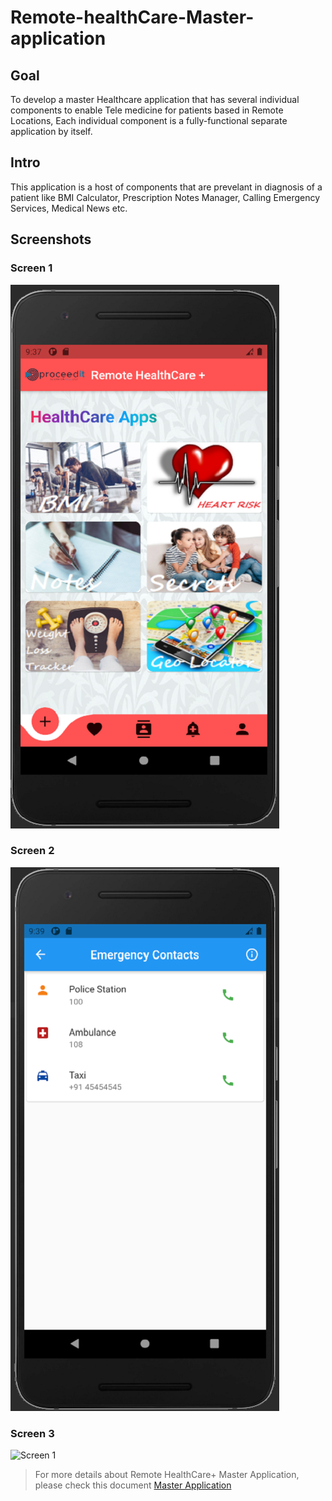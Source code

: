 # Remote-healthCare-Master-application

## Goal

To develop a master Healthcare application that has several individual components to enable Tele medicine for patients based in Remote Locations, Each individual component is a fully-functional separate application by itself.

## Intro

This application is a host of components that are prevelant in diagnosis of a patient like BMI Calculator, Prescription Notes Manager, Calling Emergency Services, Medical News etc.


## Screenshots

### Screen 1

![Screen 1](https://github.com/AVcodeMaverick7/Remote-healthCare-Master-application/blob/main/screens/screen1.png)

### Screen 2

![Screen 1](https://github.com/AVcodeMaverick7/Remote-healthCare-Master-application/blob/main/screens/screen2.png)

### Screen 3 

![Screen 1](https://github.com/AVcodeMaverick7/Remote-healthCare-Master-application/blob/main/screens/screen3.png)


>For more details about Remote HealthCare+ Master Application, please check this document [Master Application](https://github.com/AVcodeMaverick7/Remote-healthCare-Master-application/blob/main/Remote-HealthCare-Master-Application.pdf)



